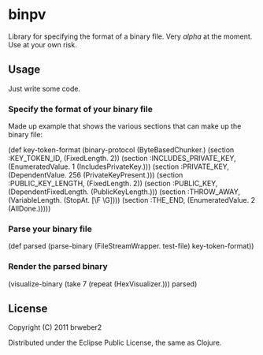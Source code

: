 # binpv

Library for specifying the format of a binary file.
Very *alpha* at the moment.  Use at your own risk.

## Usage

Just write some code.

### Specify the format of your binary file

Made up example that shows the various sections that can make up the binary file:

(def key-token-format (binary-protocol (ByteBasedChunker.)
    (section :KEY_TOKEN_ID,            (FixedLength. 2))
    (section :INCLUDES_PRIVATE_KEY,    (EnumeratedValue. 1 (IncludesPrivateKey.)))
    (section :PRIVATE_KEY,             (DependentValue. 256 (PrivateKeyPresent.)))
    (section :PUBLIC_KEY_LENGTH,       (FixedLength. 2))
    (section :PUBLIC_KEY,              (DependentFixedLength. (PublicKeyLength.)))
    (section :THROW_AWAY,              (VariableLength. (StopAt. [\F \G])))
    (section :THE_END,                 (EnumeratedValue. 2 (AllDone.)))))

### Parse your binary file

(def parsed (parse-binary (FileStreamWrapper. test-file) key-token-format))

### Render the parsed binary

(visualize-binary (take 7 (repeat (HexVisualizer.))) parsed)

## License

Copyright (C) 2011 brweber2 

Distributed under the Eclipse Public License, the same as Clojure.
